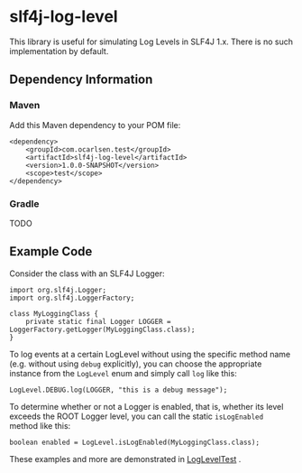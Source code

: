 # slf4j-log-level

[comment]: <> ([![Maven Central]&#40;https://img.shields.io/maven-central/v/com.ocarlsen.test/mock-slf4j-impl.svg?label=Maven%20Central&#41;]&#40;https://search.maven.org/search?q=g:%22com.ocarlsen.test%22%20AND%20a:%22mock-slf4j-impl%22&#41;)

[comment]: <> ([![Build]&#40;https://github.com/ocarlsen/mock-slf4j-impl/actions/workflows/build.yml/badge.svg&#41;]&#40;https://github.com/ocarlsen/mock-slf4j-impl/actions/workflows/build.yml&#41;)

[comment]: <> ([![Quality Gate Status]&#40;https://sonarcloud.io/api/project_badges/measure?project=ocarlsen_mock-slf4j-impl&metric=alert_status&#41;]&#40;https://sonarcloud.io/dashboard?id=ocarlsen_mock-slf4j-impl&#41;)

[comment]: <> ([![SonarCloud Coverage]&#40;https://sonarcloud.io/api/project_badges/measure?project=ocarlsen_mock-slf4j-impl&metric=coverage&#41;]&#40;https://sonarcloud.io/component_measures/metric/coverage/list?id=ocarlsen_mock-slf4j-impl&#41;)

This library is useful for simulating Log Levels in SLF4J 1.x. There is no such implementation by default.

## Dependency Information

### Maven

Add this Maven dependency to your POM file:

    <dependency>
        <groupId>com.ocarlsen.test</groupId>
        <artifactId>slf4j-log-level</artifactId>
        <version>1.0.0-SNAPSHOT</version>
        <scope>test</scope>
    </dependency>

### Gradle

TODO

## Example Code

Consider the class with an SLF4J Logger:

    import org.slf4j.Logger;
    import org.slf4j.LoggerFactory;

    class MyLoggingClass {
        private static final Logger LOGGER = LoggerFactory.getLogger(MyLoggingClass.class);
    }

To log events at a certain LogLevel without using the specific method name (e.g. without using `debug` explicitly), you
can choose the appropriate instance from the `LogLevel` enum and simply call `log` like this:

    LogLevel.DEBUG.log(LOGGER, "this is a debug message");

To determine whether or not a Logger is enabled, that is, whether its level exceeds the ROOT Logger level, you can call
the static `isLogEnabled` method like this:

    boolean enabled = LogLevel.isLogEnabled(MyLoggingClass.class);

These examples and more are demonstrated
in [LogLevelTest](https://github.com/ocarlsen/slf4j-log-level/blob/develop/src/test/java/com/ocarlsen/logging/LogLevelTest.java)
.

